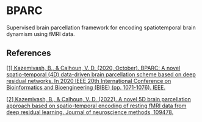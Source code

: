 # BPARC
Supervised brain parcellation framework for encoding spatiotemporal brain dynamism using fMRI data.

## References

<a href="https://ieeexplore.ieee.org/abstract/document/9288154">[1] Kazemivash, B., & Calhoun, V. D. (2020, October). BPARC: A novel spatio-temporal (4D) data-driven brain parcellation scheme based on deep residual networks. In 2020 IEEE 20th International Conference on Bioinformatics and Bioengineering (BIBE) (pp. 1071-1076). IEEE.</a>

<a href="https://www.sciencedirect.com/science/article/pii/S016502702200005X">[2] Kazemivash, B., & Calhoun, V. D. (2022). A novel 5D brain parcellation approach based on spatio-temporal encoding of resting fMRI data from deep residual learning. Journal of neuroscience methods, 109478.</a>
